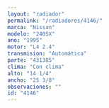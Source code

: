 ```yaml
---
layout: "radiador"
permalink: "/radiadores/4146/"
marca: "Nissan"
modelo: "240SX"
ano: "1995"
motor: "L4 2.4"
transmision: "Automática"
parte: "431385"
clima: "Con clima"
alto: "14 1/4"
ancho: "25 3/8"
observaciones: ""
id: "4146"
---
```


